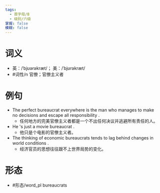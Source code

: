 ```yaml
---
tags:
  - 首字母/B
  - 级别/六级
掌握: false
模糊: false
---
```

# 词义
- 英：/ˈbjʊərəkræt/； 美：/ˈbjʊrəkræt/
- #词性/n  官僚；官僚主义者
# 例句
- The perfect bureaucrat everywhere is the man who manages to make no decisions and escape all responsibility .
	- 任何地方的完美官僚主义者都是一个不出任何决议并逃避所有责任的人。
- He 's just a movie bureaucrat .
	- 他只是个电影的官僚主义者。
- The thinking of economic bureaucrats tends to lag behind changes in world conditions .
	- 经济官员的思想往往跟不上世界局势的变化。
# 形态
- #形态/word_pl bureaucrats

